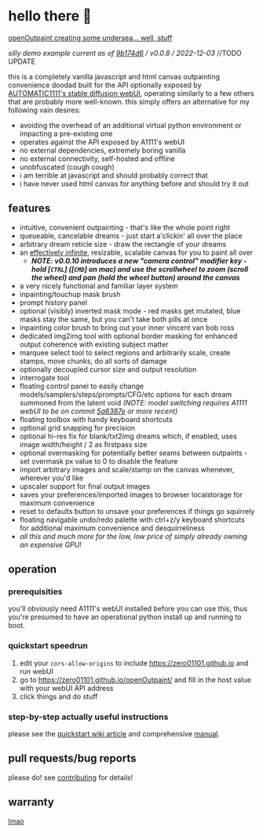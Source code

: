# hello there 🐠

[openOutpaint creating some undersea... well, stuff](https://user-images.githubusercontent.com/1649724/205455599-7817812e-5b50-4c96-807e-268b40fa2fd7.mp4)

_silly demo example current as of [9b174d6](https://github.com/zero01101/openOutpaint/commit/9b174d66c9b9d83ce8657128c97f917b473b13a9) / v0.0.8 / 2022-12-03_ //TODO UPDATE

this is a completely vanilla javascript and html canvas outpainting convenience doodad built for the API optionally exposed by [AUTOMATIC1111's stable diffusion webUI](https://github.com/AUTOMATIC1111/stable-diffusion-webui), operating similarly to a few others that are probably more well-known. this simply offers an alternative for my following vain desires:

- avoiding the overhead of an additional virtual python environment or impacting a pre-existing one
- operates against the API exposed by A1111's webUI
- no external dependencies, extremely boring vanilla
- no external connectivity, self-hosted and offline
- unobfuscated (cough cough)
- <a name="terrible"></a>i am terrible at javascript and should probably correct that
- i have never used html canvas for anything before and should try it out

## features

- intuitive, convenient outpainting - that's like the whole point right
- queueable, cancelable dreams - just start a'clickin' all over the place
- arbitrary dream reticle size - draw the rectangle of your dreams
- an [effectively infinite](https://github.com/zero01101/openOutpaint/pull/108), resizable, scalable canvas for you to paint all over
  - **_NOTE: v0.0.10 introduces a new "camera control" modifier key - hold [`CTRL`] ([`CMD`] on mac) and use the scrollwheel to zoom (scroll the wheel) and pan (hold the wheel button) around the canvas_**
- a very nicely functional and familiar layer system
- inpainting/touchup mask brush
- prompt history panel
- optional (visibly) inverted mask mode - red masks get mutated, blue masks stay the same, but you can't take both pills at once
- inpainting color brush to bring out your inner vincent van bob ross
- dedicated img2img tool with optional border masking for enhanced output coherence with existing subject matter
- marquee select tool to select regions and arbitrarily scale, create stamps, move chunks, do all sorts of damage
- optionally decoupled cursor size and output resolution
- interrogate tool
- floating control panel to easily change models/samplers/steps/prompts/CFG/etc options for each dream summoned from the latent void _(NOTE: model switching requires A1111 webUI to be on commit [5a6387e](https://github.com/AUTOMATIC1111/stable-diffusion-webui/commit/5a6387e189dc365c47a7979b9040d5b6fdd7ba43) or more recent)_
- floating toolbox with handy keyboard shortcuts
- optional grid snapping for precision
- optional hi-res fix for blank/txt2img dreams which, if enabled, uses image width/height / 2 as firstpass size
- optional overmasking for potentially better seams between outpaints - set overmask px value to 0 to disable the feature
- import arbitrary images and scale/stamp on the canvas whenever, wherever you'd like
- upscaler support for final output images
- saves your preferences/imported images to browser localstorage for maximum convenience
- reset to defaults button to unsave your preferences if things go squirrely
- floating navigable undo/redo palette with ctrl+z/y keyboard shortcuts for additional maximum convenience and desquirreliness
- _all this and much more for the low, low price of simply already owning an expensive GPU!_

## operation

### prerequisities

you'll obviously need A1111's webUI installed before you can use this, thus you're presumed to have an operational python install up and running to boot.

### quickstart speedrun

1. edit your `cors-allow-origins` to include https://zero01101.github.io and run webUI
2. go to https://zero01101.github.io/openOutpaint/ and fill in the host value with your webUI API address
3. click things and do stuff

### step-by-step actually useful instructions

please see the [quickstart wiki article](https://github.com/zero01101/openOutpaint/wiki/SBS-Guided-Example) and comprehensive [manual](https://github.com/zero01101/openOutpaint/wiki/Manual).

## pull requests/bug reports

please do! see [contributing](https://github.com/zero01101/openOutpaint/blob/main/CONTRIBUTING.md) for details!

## warranty

[lmao](https://github.com/moyix/fauxpilot#support-and-warranty)
